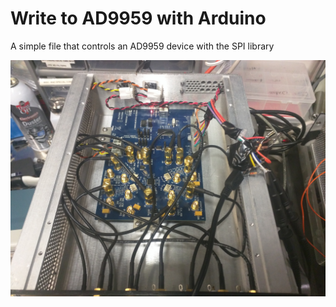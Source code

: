 # Write to AD9959 with Arduino
A simple file that controls an AD9959 device with the SPI library

![alt text](https://github.com/nkschlos/Write-to-AD9959-with-Arduino/blob/master/IMG_20190108_124642.jpg?raw=true)

